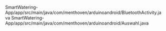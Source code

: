 
SmartWatering-App/app/src/main/java/com/menthoven/arduinoandroid/BluetoothActivity.java
SmartWatering-App/app/src/main/java/com/menthoven/arduinoandroid/Auswahl.java
